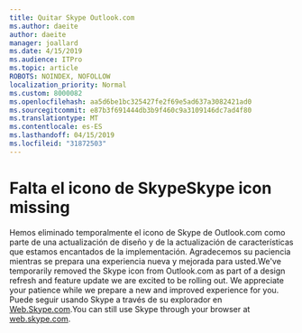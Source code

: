 ```yaml
---
title: Quitar Skype Outlook.com
ms.author: daeite
author: daeite
manager: joallard
ms.date: 4/15/2019
ms.audience: ITPro
ms.topic: article
ROBOTS: NOINDEX, NOFOLLOW
localization_priority: Normal
ms.custom: 8000082
ms.openlocfilehash: aa5d6be1bc325427fe2f69e5ad637a3082421ad0
ms.sourcegitcommit: e87b3f691444db3b9f460c9a3109146dc7ad4f80
ms.translationtype: MT
ms.contentlocale: es-ES
ms.lasthandoff: 04/15/2019
ms.locfileid: "31872503"
---
```

# <a name="skype-icon-missing"></a><span data-ttu-id="dc3ff-102">Falta el icono de Skype</span><span class="sxs-lookup"><span data-stu-id="dc3ff-102">Skype icon missing</span></span>

<span data-ttu-id="dc3ff-103">Hemos eliminado temporalmente el icono de Skype de Outlook.com como parte de una actualización de diseño y de la actualización de características que estamos encantados de la implementación. Agradecemos su paciencia mientras se prepara una experiencia nueva y mejorada para usted.</span><span class="sxs-lookup"><span data-stu-id="dc3ff-103">We've temporarily removed the Skype icon from Outlook.com as part of a design refresh and feature update we are excited to be rolling out. We appreciate your patience while we prepare a new and improved experience for you.</span></span>
<span data-ttu-id="dc3ff-104">Puede seguir usando Skype a través de su explorador en [Web.Skype.com](https://web.skype.com/).</span><span class="sxs-lookup"><span data-stu-id="dc3ff-104">You can still use Skype through your browser at [web.skype.com](https://web.skype.com/).</span></span>
